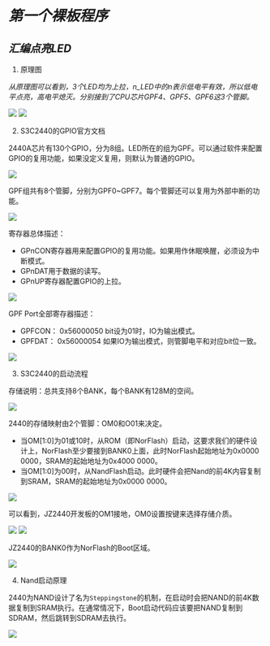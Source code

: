 # _第一个裸板程序_

## _汇编点亮LED_

1. 原理图

*从原理图可以看到，3个LED均为上拉，n_LED中的n表示低电平有效，所以低电平点亮，高电平熄灭。分别接到了CPU芯片GPF4、GPF5、GPF6这3个管脚。*

![](https://ding-aliyun.oss-cn-shenzhen.aliyuncs.com/s3c2440/4.1_led1.png)
![](https://ding-aliyun.oss-cn-shenzhen.aliyuncs.com/s3c2440/4.2_led2.png)

2. S3C2440的GPIO官方文档

2440A芯片有130个GPIO，分为8组。LED所在的组为GPF。可以通过软件来配置GPIO的复用功能，如果没定义复用，则默认为普通的GPIO。

![](https://ding-aliyun.oss-cn-shenzhen.aliyuncs.com/s3c2440/4.3_gpio1.png)

GPF组共有8个管脚，分别为GPF0~GPF7。每个管脚还可以复用为外部中断的功能。

![](https://ding-aliyun.oss-cn-shenzhen.aliyuncs.com/s3c2440/4.4_gpio2.png)


寄存器总体描述：

+ GPnCON寄存器用来配置GPIO的复用功能。如果用作休眠唤醒，必须设为中断模式。
+ GPnDAT用于数据的读写。
+ GPnUP寄存器配置GPIO的上拉。

![](https://ding-aliyun.oss-cn-shenzhen.aliyuncs.com/s3c2440/4.5_gpio3.png)


GPF Port全部寄存器描述：

+ GPFCON： 0x56000050  bit设为01时，IO为输出模式。
+ GPFDAT： 0x56000054  如果IO为输出模式，则管脚电平和对应bit位一致。

![](https://ding-aliyun.oss-cn-shenzhen.aliyuncs.com/s3c2440/4.6_gpio4.png)

3. S3C2440的启动流程

存储说明：总共支持8个BANK，每个BANK有128M的空间。

![](https://ding-aliyun.oss-cn-shenzhen.aliyuncs.com/s3c2440/4.6_memory1.png)

2440的存储映射由2个管脚：OM0和O01来决定。

+ 当OM[1:0]为01或10时，从ROM（即NorFlash）启动，这要求我们的硬件设计上，NorFlash至少要接到BANK0上面，此时NorFlash起始地址为0x0000 0000，SRAM的起始地址为0x4000 0000。
+ 当OM[1:0]为00时，从NandFlash启动。此时硬件会把Nand的前4K内容复制到SRAM，SRAM的起始地址为0x0000 0000。

![](https://ding-aliyun.oss-cn-shenzhen.aliyuncs.com/s3c2440/4.7_memory2.png)

可以看到，JZ2440开发板的OM1接地，OM0设置按键来选择存储介质。

![](https://ding-aliyun.oss-cn-shenzhen.aliyuncs.com/s3c2440/4.8_memory3.png)
![](https://ding-aliyun.oss-cn-shenzhen.aliyuncs.com/s3c2440/4.9_memory4.png)

JZ2440的BANK0作为NorFlash的Boot区域。

![](https://ding-aliyun.oss-cn-shenzhen.aliyuncs.com/s3c2440/4.10_memory5.png)

4. Nand启动原理

2440为NAND设计了名为`Steppingstone`的机制，在启动时会把NAND的前4K数据复制到SRAM执行。在通常情况下，Boot启动代码应该要把NAND复制到SDRAM，然后跳转到SDRAM去执行。

![](https://ding-aliyun.oss-cn-shenzhen.aliyuncs.com/s3c2440/4.11_memory6.png)

